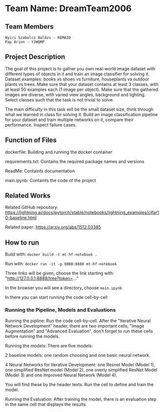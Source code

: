 # Team Name: DreamTeam2006

## Team Members

    Nyiri Szabolcs Balázs - REMAIO
    Pap Arion - YJWQMP

## Project Description

The goal of this project is to gather you own real-world image dataset with different types of objects in it and train an image classifier for solving it. Dataset examples: books vs shoes vs furniture, houseplants vs outdoor plants vs trees. Make sure that your dataset contains at least 3 classes, with at least 50 examples each (1 image per object). Make sure that the gathered images are diverse, with varied view angles, background and lighting. Select classes such that the task is not trivial to solve.

The main difficulty in this task will be the small dataset size, think through what we learned in class for solving it. Build an image classification pipeline for your dataset and train multiple networks on it, compare their performance. Inspect failure cases.

## Function of Files

dockerfile: Building and running the docker container

requirements.txt: Contains the required package names and versions

ReadMe: Containts documentation

main.ipynb: Containts the code of the project

## Related Works

Related GitHub repository: <https://lightning.ai/docs/pytorch/stable/notebooks/lightning_examples/cifar10-baseline.html>

Related paper: <https://arxiv.org/abs/1512.03385>

## How to run

Build with: `docker build -t mt-hf-notebook .`

Run with: `docker run -it -p 8888:8888 mt-hf-notebook`

Three links will be given, choose the link starting with: "<http://127.0.0.1:8888/tree?token=>..."

In the browser you will see a directory, choose `main.ipynb`

In there you can start running the code cell-by-cell

### Running the Pipeline, Models and Evaluations

Running the pipline: Run the code cell-by-cell. After the "Iterative Neural Network Development" header, there are two important cells, "Image Augmentation" and "Advanced Evaluation", don't forget to run these cells before running the models.

Running the models: There are five models:

2 baseline models: one random choosing and one basic neural network.

4 Neural Networks for Iterative Development: one Resnet Model (Model 1), one simplified ResNet model (Model 2), one overly simplified ResNet Model (Model 3) and one Improved Neural Network (Model 4).

You will find these by the header texts. Run the cell to define and train the model.

Running the Evaluation: After training the model, there is an evaluation step in the same cell that displays the results.
